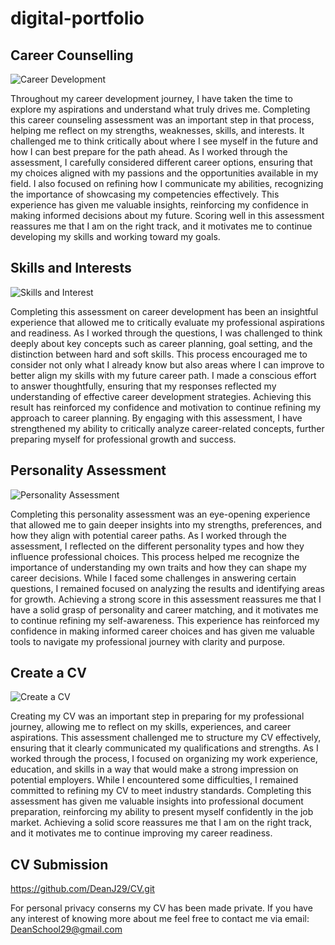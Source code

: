 # digital-portfolio

## Career Counselling
![Career Development](https://github.com/user-attachments/assets/ccd4cf96-2418-4bcc-9e40-521f9858736b)

Throughout my career development journey, I have taken the time to explore my aspirations and understand what truly drives me. Completing this career counseling assessment was an important step in that process, helping me reflect on my strengths, weaknesses, skills, and interests. It challenged me to think critically about where I see myself in the future and how I can best prepare for the path ahead. As I worked through the assessment, I carefully considered different career options, ensuring that my choices aligned with my passions and the opportunities available in my field. I also focused on refining how I communicate my abilities, recognizing the importance of showcasing my competencies effectively. This experience has given me valuable insights, reinforcing my confidence in making informed decisions about my future. Scoring well in this assessment reassures me that I am on the right track, and it motivates me to continue developing my skills and working toward my goals.

## Skills and Interests
![Skills and Interest](https://github.com/user-attachments/assets/fcd4620c-97e4-479d-a00b-54c1bafe9330)

Completing this assessment on career development has been an insightful experience that allowed me to critically evaluate my professional aspirations and readiness. As I worked through the questions, I was challenged to think deeply about key concepts such as career planning, goal setting, and the distinction between hard and soft skills. This process encouraged me to consider not only what I already know but also areas where I can improve to better align my skills with my future career path. I made a conscious effort to answer thoughtfully, ensuring that my responses reflected my understanding of effective career development strategies. Achieving this result has reinforced my confidence and motivation to continue refining my approach to career planning. By engaging with this assessment, I have strengthened my ability to critically analyze career-related concepts, further preparing myself for professional growth and success.

## Personality Assessment
![Personality Assessment](https://github.com/user-attachments/assets/c7cde4a3-cac6-47a9-bece-0d89511e0d5c)

Completing this personality assessment was an eye-opening experience that allowed me to gain deeper insights into my strengths, preferences, and how they align with potential career paths. As I worked through the assessment, I reflected on the different personality types and how they influence professional choices. This process helped me recognize the importance of understanding my own traits and how they can shape my career decisions. While I faced some challenges in answering certain questions, I remained focused on analyzing the results and identifying areas for growth. Achieving a strong score in this assessment reassures me that I have a solid grasp of personality and career matching, and it motivates me to continue refining my self-awareness. This experience has reinforced my confidence in making informed career choices and has given me valuable tools to navigate my professional journey with clarity and purpose.

## Create a CV
![Create a CV](https://github.com/user-attachments/assets/6140bcfb-3a18-4bd7-81cb-18c1924c973b)

Creating my CV was an important step in preparing for my professional journey, allowing me to reflect on my skills, experiences, and career aspirations. This assessment challenged me to structure my CV effectively, ensuring that it clearly communicated my qualifications and strengths. As I worked through the process, I focused on organizing my work experience, education, and skills in a way that would make a strong impression on potential employers. While I encountered some difficulties, I remained committed to refining my CV to meet industry standards. Completing this assessment has given me valuable insights into professional document preparation, reinforcing my ability to present myself confidently in the job market. Achieving a solid score reassures me that I am on the right track, and it motivates me to continue improving my career readiness.

## CV Submission
https://github.com/DeanJ29/CV.git

For personal privacy conserns my CV has been made private. If you have any interest of knowing more about me feel free to contact me via email: DeanSchool29@gmail.com
